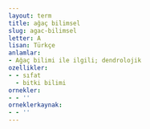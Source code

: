 ```yaml
---
layout: term
title: ağaç bilimsel
slug: agac-bilimsel
letter: A
lisan: Türkçe
anlamlar:
- Ağaç bilimi ile ilgili; dendrolojik
ozellikler:
- - sıfat
  - bitki bilimi
ornekler:
- - ''
orneklerkaynak:
- - ''
---
```

